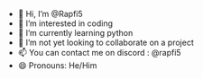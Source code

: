 - 👋 Hi, I’m @Rapfi5
- 👀 I’m interested in coding
- 🌱 I’m currently learning python
- 💞️ I’m not yet looking to collaborate on a project
- 📫 You can contact me on discord : @rapfi5
- 😄 Pronouns: He/Him

<!---
Rapfi5/Rapfi5 is a ✨ special ✨ repository because its `README.md` (this file) appears on your GitHub profile.
You can click the Preview link to take a look at your changes.
--->
